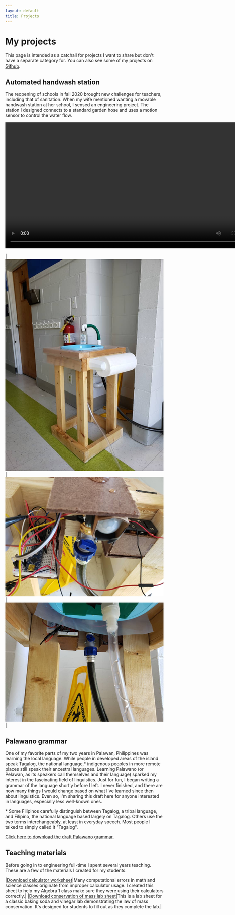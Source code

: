 ```yaml
---
layout: default
title: Projects
---
```

# My projects

This page is intended as a catchall for projects I want to share but don't have a separate category for. You can also see some of my projects on [Github](https://github.com/mlh2nd).

## Automated handwash station

The reopening of schools in fall 2020 brought new challenges for teachers, including that of sanitation. When my wife mentioned wanting a movable handwash station at her school, I sensed an engineering project. The station I designed connects to a standard garden hose and uses a motion sensor to control the water flow.

<video src="/assets/files/handwash/handwash_video.mp4" height=400 controls></video>

|![Completed handwash station](/assets/files/handwash/handwash_station.jpeg)|![Handwash station control board](/assets/files/handwash/handwash_controls.jpeg)|![Handwash station hoses](/assets/files/handwash/handwash_pipes.jpeg)|


## Palawano grammar

One of my favorite parts of my two years in Palawan, Philippines was learning the local language. While people in developed areas of the island speak Tagalog, the national language,* indigenous peoples in more remote places still speak their ancestral languages. Learning Palawano (or Pelawan, as its speakers call themselves and their language) sparked my interest in the fascinating field of linguistics. Just for fun, I began writing a grammar of the language shortly before I left. I never finished, and there are now many things I would change based on what I've learned since then about linguistics. Even so, I'm sharing this draft here for anyone interested in languages, especially less well-known ones.

\* Some Filipinos carefully distinguish between Tagalog, a tribal language, and Filipino, the national language based largely on Tagalog. Others use the two terms interchangeably, at least in everyday speech. Most people I talked to simply called it "Tagalog".

[Click here to download the draft Palawano grammar.](/assets/files/pelawan_grammar.docx)

## Teaching materials

Before going in to engineering full-time I spent several years teaching. These are a few of the materials I created for my students.

|[Download calculator worksheet](/assets/files/calculator_worksheet.docx)|Many computational errors in math and science classes originate from improper calculator usage. I created this sheet to help my Algebra 1 class make sure they were using their calculators correctly.|
|[Download conservation of mass lab sheet](/assets/files/conservation_of_mass_lab.docx)|This is a lab sheet for a classic baking soda and vinegar lab demonstrating the law of mass conservation. It's designed for students to fill out as they complete the lab.|

